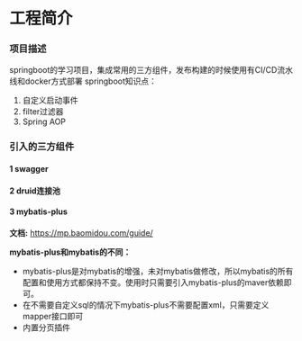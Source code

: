 # 工程简介
###  项目描述
springboot的学习项目，集成常用的三方组件，发布构建的时候使用有CI/CD流水线和docker方式部署
springboot知识点：
1. 自定义启动事件
2. filter过滤器
3. Spring AOP

### 引入的三方组件
#### 1 swagger
#### 2 druid连接池
#### 3 mybatis-plus
**文档:** https://mp.baomidou.com/guide/

**mybatis-plus和mybatis的不同：** 
* mybatis-plus是对mybatis的增强，未对mybatis做修改，所以mybatis的所有配置和使用方式都保持不变。使用时只需要引入mybatis-plus的maver依赖即可。
* 在不需要自定义sql的情况下mybatis-plus不需要配置xml，只需要定义mapper接口即可
* 内置分页插件




